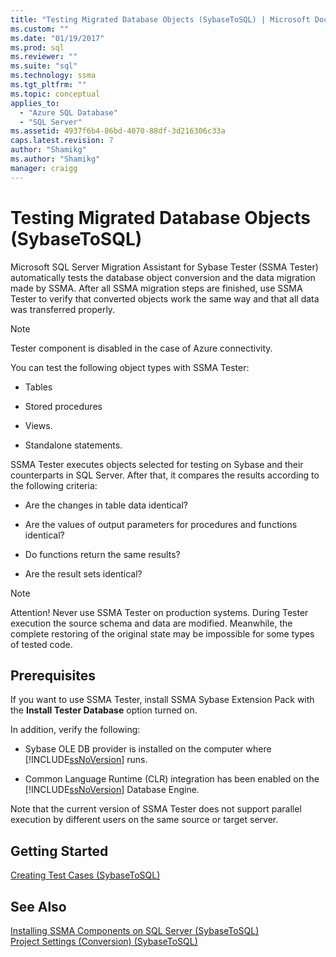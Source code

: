 ```yaml
---
title: "Testing Migrated Database Objects (SybaseToSQL) | Microsoft Docs"
ms.custom: ""
ms.date: "01/19/2017"
ms.prod: sql
ms.reviewer: ""
ms.suite: "sql"
ms.technology: ssma
ms.tgt_pltfrm: ""
ms.topic: conceptual
applies_to: 
  - "Azure SQL Database"
  - "SQL Server"
ms.assetid: 4937f6b4-86bd-4070-88df-3d216306c33a
caps.latest.revision: 7
author: "Shamikg"
ms.author: "Shamikg"
manager: craigg
---
```

# Testing Migrated Database Objects (SybaseToSQL)
Microsoft SQL Server Migration Assistant for Sybase Tester (SSMA Tester) automatically tests the database object conversion and the data migration made by SSMA. After all SSMA migration steps are finished, use SSMA Tester to verify that converted objects work the same way and that all data was transferred properly.  
  
> [!NOTE]  
> Tester component is disabled in the case of Azure connectivity.  
  
You can test the following object types with SSMA Tester:  
  
-   Tables  
  
-   Stored procedures  
  
-   Views.  
  
-   Standalone statements.  
  
SSMA Tester executes objects selected for testing on Sybase and their counterparts in SQL Server. After that, it compares the results according to the following criteria:  
  
-   Are the changes in table data identical?  
  
-   Are the values of output parameters for procedures and functions identical?  
  
-   Do functions return the same results?  
  
-   Are the result sets identical?  
  
> [!NOTE]  
> Attention! Never use SSMA Tester on production systems. During Tester execution the source schema and data are modified. Meanwhile, the complete restoring of the original state may be impossible for some types of tested code.  
  
## Prerequisites  
If you want to use SSMA Tester, install SSMA Sybase Extension Pack with the **Install Tester Database** option turned on.  
  
In addition, verify the following:  
  
-   Sybase OLE DB provider is installed on the computer where [!INCLUDE[ssNoVersion](../../includes/ssnoversion_md.md)] runs.  
  
-   Common Language Runtime (CLR) integration has been enabled on the [!INCLUDE[ssNoVersion](../../includes/ssnoversion_md.md)] Database Engine.  
  
Note that the current version of SSMA Tester does not support parallel execution by different users on the same source or target server.  
  
## Getting Started  
[Creating Test Cases &#40;SybaseToSQL&#41;](../../ssma/sybase/creating-test-cases-sybasetosql.md)  
  
## See Also  
[Installing SSMA Components on SQL Server &#40;SybaseToSQL&#41;](../../ssma/sybase/installing-ssma-components-on-sql-server-sybasetosql.md)  
[Project Settings &#40;Conversion&#41; &#40;SybaseToSQL&#41;](../../ssma/sybase/project-settings-conversion-sybasetosql.md)  
  
